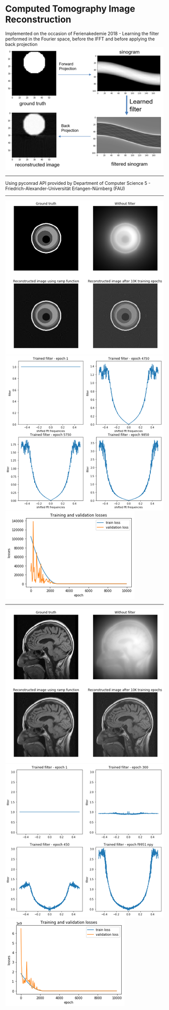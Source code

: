 # Computed Tomography Image Reconstruction
Implemented on the occasion of Ferienakedemie 2018 - Learning the filter performed in the Fourier space, before the IFFT and before applying the back projection  
![enter image description here](https://github.com/ussaema/CT_Image_Reconstruction/blob/master/system.png?raw=true)
________________________________________________
Using pyconrad API provided by Department of Computer Science 5 - Friedrich-Alexander-Universität Erlangen-Nürnberg (FAU)
________________________________________________
![enter image description here](https://github.com/ussaema/CT_Image_Reconstruction/blob/master/imgs/samples.png?raw=true)
![enter image description here](https://github.com/ussaema/CT_Image_Reconstruction/blob/master/imgs/samples_filter.png?raw=true)
![enter image description here](https://github.com/ussaema/CT_Image_Reconstruction/blob/master/imgs/samples_loss.png?raw=true)
________________________________________________
![enter image description here](https://github.com/ussaema/CT_Image_Reconstruction/blob/master/imgs/real_CT.png?raw=true)
![enter image description here](https://github.com/ussaema/CT_Image_Reconstruction/blob/master/imgs/real_filter.png?raw=true)
![enter image description here](https://github.com/ussaema/CT_Image_Reconstruction/blob/master/imgs/real_loss.png?raw=true)
